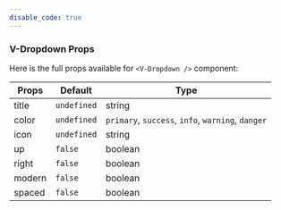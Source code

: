 ```yaml
---
disable_code: true
---
```


### V-Dropdown Props

Here is the full props available for `<V-Dropdown />` component:

| Props  | Default                                       | Type                                              |
| ------ | --------------------------------------------- | ------------------------------------------------- |
| title  | <span class="is-undefined">`undefined`</span> | string                                            |
| color  | <span class="is-undefined">`undefined`</span> | `primary`, `success`, `info`, `warning`, `danger` |
| icon   | <span class="is-undefined">`undefined`</span> | string                                            |
| up     | <span class="is-boolean">`false`</span>       | boolean                                           |
| right  | <span class="is-boolean">`false`</span>       | boolean                                           |
| modern | <span class="is-boolean">`false`</span>       | boolean                                           |
| spaced | <span class="is-boolean">`false`</span>       | boolean                                           |
